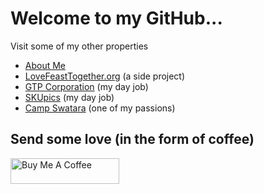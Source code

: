 # Welcome to my GitHub...
Visit some of my other properties
- [About Me](https://jmshearer.com)
- [LoveFeastTogether.org](https://lovefeasttogether.org) (a side project)
- [GTP Corporation](https://www.gtpcorp.com) (my day job)
- [SKUpics](https://www.skupics.com) (my day job)
- [Camp Swatara](http://www.campswatara.org) (one of my passions)

## Send some love (in the form of coffee)
<a href="https://www.buymeacoffee.com/jmshearer" target="_blank"><img src="https://cdn.buymeacoffee.com/buttons/default-orange.png" alt="Buy Me A Coffee" height="41" width="174"></a>

